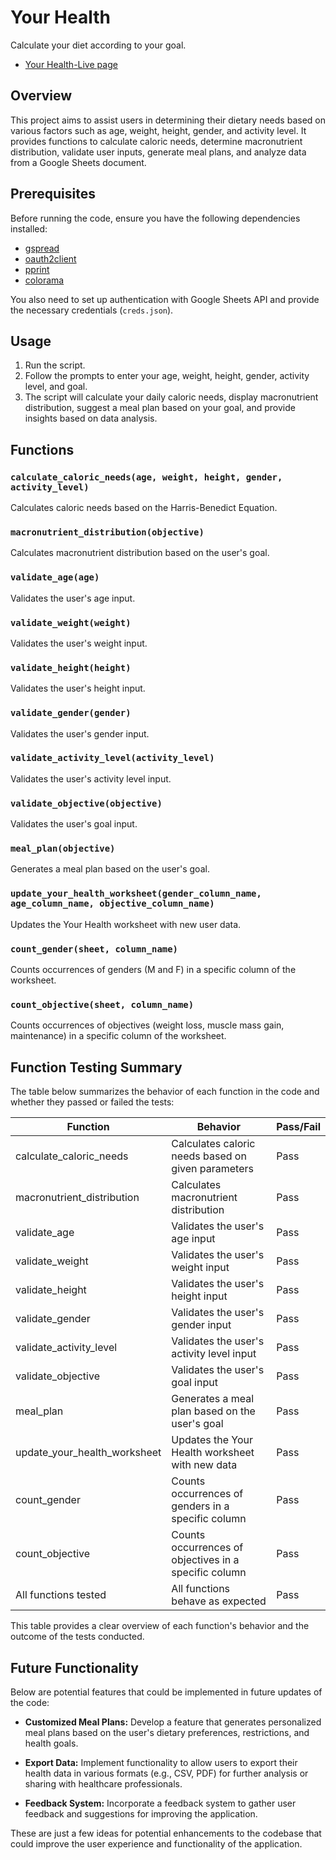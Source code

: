 # Your Health

Calculate your diet according to your goal.

- [Your Health-Live page](https://your-health-1e58ffa00d71.herokuapp.com/)

## Overview

This project aims to assist users in determining their dietary needs based on various factors such as age, weight, height, gender, and activity level. It provides functions to calculate caloric needs, determine macronutrient distribution, validate user inputs, generate meal plans, and analyze data from a Google Sheets document.

## Prerequisites

Before running the code, ensure you have the following dependencies installed:

- [gspread](https://gspread.readthedocs.io/en/latest/)
- [oauth2client](https://oauth2client.readthedocs.io/en/latest/)
- [pprint](https://docs.python.org/3/library/pprint.html)
- [colorama](https://pypi.org/project/colorama/)

You also need to set up authentication with Google Sheets API and provide the necessary credentials (`creds.json`).

## Usage

1. Run the script.
2. Follow the prompts to enter your age, weight, height, gender, activity level, and goal.
3. The script will calculate your daily caloric needs, display macronutrient distribution, suggest a meal plan based on your goal, and provide insights based on data analysis.

## Functions

### `calculate_caloric_needs(age, weight, height, gender, activity_level)`

Calculates caloric needs based on the Harris-Benedict Equation.

### `macronutrient_distribution(objective)`

Calculates macronutrient distribution based on the user's goal.

### `validate_age(age)`

Validates the user's age input.

### `validate_weight(weight)`

Validates the user's weight input.

### `validate_height(height)`

Validates the user's height input.

### `validate_gender(gender)`

Validates the user's gender input.

### `validate_activity_level(activity_level)`

Validates the user's activity level input.

### `validate_objective(objective)`

Validates the user's goal input.

### `meal_plan(objective)`

Generates a meal plan based on the user's goal.

### `update_your_health_worksheet(gender_column_name, age_column_name, objective_column_name)`

Updates the Your Health worksheet with new user data.

### `count_gender(sheet, column_name)`

Counts occurrences of genders (M and F) in a specific column of the worksheet.

### `count_objective(sheet, column_name)`

Counts occurrences of objectives (weight loss, muscle mass gain, maintenance) in a specific column of the worksheet.

## Function Testing Summary

The table below summarizes the behavior of each function in the code and whether they passed or failed the tests:

| Function                    | Behavior                                           | Pass/Fail |
|-----------------------------|----------------------------------------------------|-----------|
| calculate_caloric_needs    | Calculates caloric needs based on given parameters | Pass      |
| macronutrient_distribution | Calculates macronutrient distribution              | Pass      |
| validate_age                | Validates the user's age input                     | Pass      |
| validate_weight             | Validates the user's weight input                  | Pass      |
| validate_height             | Validates the user's height input                  | Pass      |
| validate_gender             | Validates the user's gender input                  | Pass      |
| validate_activity_level     | Validates the user's activity level input          | Pass      |
| validate_objective          | Validates the user's goal input                    | Pass      |
| meal_plan                   | Generates a meal plan based on the user's goal     | Pass      |
| update_your_health_worksheet| Updates the Your Health worksheet with new data    | Pass      |
| count_gender                | Counts occurrences of genders in a specific column  | Pass      |
| count_objective             | Counts occurrences of objectives in a specific column | Pass      |
| All functions tested        | All functions behave as expected                   | Pass      |

This table provides a clear overview of each function's behavior and the outcome of the tests conducted.

## Future Functionality

Below are potential features that could be implemented in future updates of the code:

- **Customized Meal Plans:** Develop a feature that generates personalized meal plans based on the user's dietary preferences, restrictions, and health goals.

- **Export Data:** Implement functionality to allow users to export their health data in various formats (e.g., CSV, PDF) for further analysis or sharing with healthcare professionals.

- **Feedback System:** Incorporate a feedback system to gather user feedback and suggestions for improving the application.

These are just a few ideas for potential enhancements to the codebase that could improve the user experience and functionality of the application.